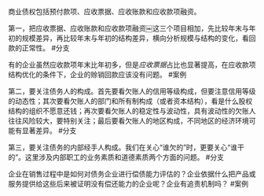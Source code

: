 商业债权包括预付款项、应收票据、应收账款和应收款项融资。

第一，把应收票据、应收账款和应收款项融资￼这三个项目相加，先比较年末与年初的规模差异，再比较年末与年初的结构差异，横向分析规模与结构的变化，看回款的正常性。 #分支 

有的企业虽然应收款项年末比年初多，但是*应收票据*占比也显著提高，在应收款项结构优化的条件下，企业的赊销回款应该没有问题。 #案例 

第二，要关注债务人的构成。首先要看欠账人的信用等级构成，但要注意信用等级的动态性；其次要看欠账人的部门和所有制构成（或者资本结构），看是什么股权结构的组织不愿意还钱；再次要看欠账人的稳定性与波动性，具有波动性的欠账人往往风险较大，要特别关注；最后要看欠账人的地区构成，不同地区的经济环境可能有显著差异。 #分支 

第三，要关注债务的内部经手人构成。我们在关心“谁欠的”时，更要关心“谁干的”。这里涉及内部职工的业务素质和道德素质两个方面的问题。 #分支 

企业在销售过程中是如何对债务企业进行偿债能力评估的？企业依据什么把产品或服务提供给这些后来被证明没有偿还能力的企业呢？企业有追责机制吗？ #案例 


